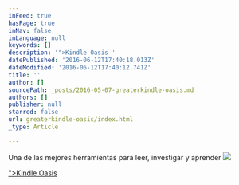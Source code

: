 ```yaml
---
inFeed: true
hasPage: true
inNav: false
inLanguage: null
keywords: []
description: '">Kindle Oasis '
datePublished: '2016-06-12T17:40:18.013Z'
dateModified: '2016-06-12T17:40:12.741Z'
title: ''
author: []
sourcePath: _posts/2016-05-07-greaterkindle-oasis.md
authors: []
publisher: null
starred: false
url: greaterkindle-oasis/index.html
_type: Article

---
```

Una de las mejores herramientas para leer, investigar y aprender ![](https://the-grid-user-content.s3-us-west-2.amazonaws.com/3da37ed1-baf9-4a8a-85d2-b55d6ac04cbc.jpg)

["\>Kindle Oasis ][0]

[0]: %3Ciframe%20style=